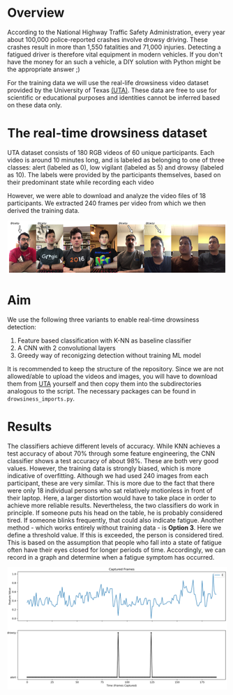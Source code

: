 # Overview

According to the National Highway Traffic Safety Administration, every year about 100,000 police-reported crashes involve drowsy driving. These crashes result in more than 1,550 fatalities and 71,000 injuries. Detecting a fatigued driver is therefore vital equipment in modern vehicles. If you don't have the money for an such a vehicle, a DIY solution with Python might be the appropriate answer ;)

For the training data we will use the real-life drowsiness video dataset provided by the University of Texas [(UTA)](https://sites.google.com/view/utarldd/home). These data are free to use for scientific or educational purposes and identities cannot be inferred based on these data only.

# The real-time drowsiness dataset

UTA dataset consists of 180 RGB videos of 60 unique participants. Each video is around 10 minutes long, and is labeled as belonging to one of three classes: alert (labeled as 0), low vigilant (labeled as 5) and drowsy (labeled as 10). The labels were provided by the participants themselves, based on their predominant state while recording each video

However, we were able to download and analyze the video files of 18 participants. We extracted 240 frames per video from which we then derived the training data.

![Some participants](participants.png)

# Aim

We use the following three variants to enable real-time drowsiness detection:

1. Feature based classification with K-NN as baseline classifier
2. A CNN with 2 convolutional layers
3. Greedy way of reconigzing detection without training ML model

It is recommended to keep the structure of the repository. Since we are not allowed/able to upload the videos and images, you will have to download them from [UTA](https://sites.google.com/view/utarldd/home) yourself and then copy them into the subdirectories analogous to the script.
The necessary packages can be found in `drowsiness_imports.py`.

# Results
The classifiers achieve different levels of accuracy. While KNN achieves a test accuracy of about 70% through some feature engineering, the CNN classifier shows a test accuracy of about 98%.
These are both very good values. However, the training data is strongly biased, which is more indicative of overfitting. Although we had used 240 images from each participant, these are very similar. This is more due to the fact that there were only 18 individual persons who sat relatively motionless in front of their laptop. Here, a larger distortion would have to take place in order to achieve more reliable results.
Nevertheless, the two classifiers do work in principle. If someone puts his head on the table, he is probably considered tired. If someone blinks frequently, that could also indicate fatigue. Another method - which works entirely without training data - is **Option 3**. Here we define a threshold value. If this is exceeded, the person is considered tired. This is based on the assumption that people who fall into a state of fatigue often have their eyes closed for longer periods of time.
Accordingly, we can record in a graph and determine when a fatigue symptom has occurred.

![result](captured_frames.png)
